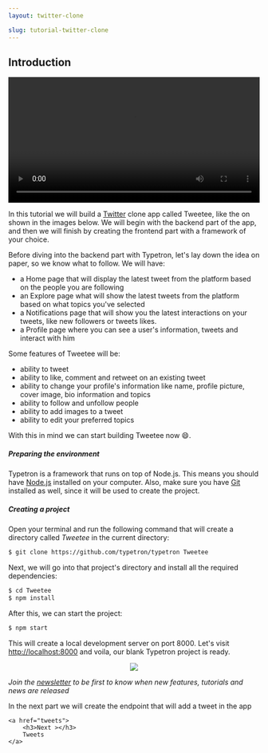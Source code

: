 ```yaml
---
layout: twitter-clone

slug: tutorial-twitter-clone
---
```


## Introduction

<video width="100%" controls>
    <source src="/assets/videos/tweetee.webm" type="video/webm">
</video>

In this tutorial we will build a [Twitter](https://twitter.com/home) clone app called Tweetee, like the on shown in the images below.
We will begin with the backend part of the app, and then we will finish by creating the frontend part with a framework of your choice.


Before diving into the backend part with Typetron, let's lay down the idea on paper, so we know what to follow. We will have:
- a Home page that will display the latest tweet from the platform based on the people you are following
- an Explore page what will show the latest tweets from the platform based on what topics you've selected
- a Notifications page that will show you the latest interactions on your tweets, like new followers or tweets likes.
- a Profile page where you can see a user's information, tweets and interact with him
 
Some features of Tweetee will be:
- ability to tweet
- ability to like, comment and retweet on an existing tweet
- ability to change your profile's information like name, profile picture, cover image, bio information and topics
- ability to follow and unfollow people
- ability to add images to a tweet  
- ability to edit your preferred topics  
 
With this in mind we can start building Tweetee now 😄.
 
##### Preparing the environment

Typetron is a framework that runs on top of Node.js. This means you should have [Node.js](https://nodejs.org/)
installed on your computer. Also, make sure you have [Git](https://git-scm.com/) installed as well, since it will be 
used to create the project. 

##### Creating a project

Open your terminal and run the following command that will create a directory called _Tweetee_ in the current directory:

```bash
$ git clone https://github.com/typetron/typetron Tweetee
```
 
Next, we will go into that project's directory and install all the required dependencies:
```bash
$ cd Tweetee
$ npm install
```

After this, we can start the project:
```bash
$ npm start
```
This will create a local development server on port 8000.
Let's visit [http://localhost:8000](http://localhost:8000) and voila, our blank Typetron project is ready.

<p align="center" class="window">
  <img src="/images/tutorials/blog/new.jpg" />
</p>

_Join the [newsletter](/) to be first to know when new features, tutorials and news are released_
 
<div class="tutorial-next-page">
    In the next part we will create the endpoint that will add a tweet in the app
    
    <a href="tweets">
        <h3>Next ></h3>
        Tweets
    </a>
</div>

